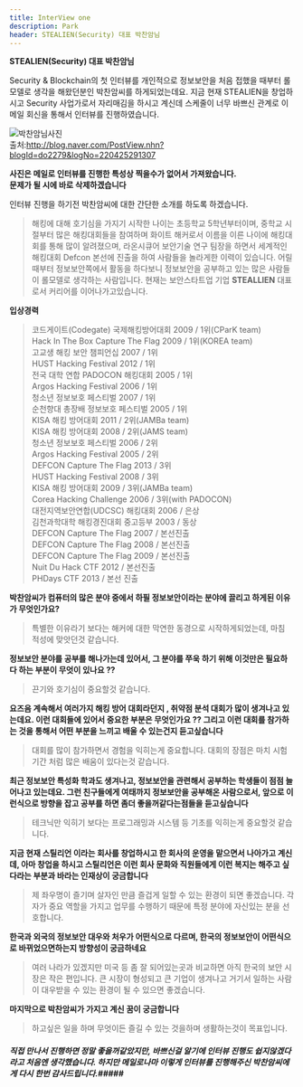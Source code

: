```yaml
---
title: InterView one
description: Park
header: STEALIEN(Security) 대표 박찬암님
---
```


**STEALIEN(Security) 대표 박찬암님**

  Security & Blockchain의 첫 인터뷰를 개인적으로 정보보안을 처음 접했을 때부터 롤모델로 생각을 해왔던분인 박찬암씨를 하게되었는데요. 지금 현재 STEALIEN을 창업하시고 Security 사업가로서 자리매김을 하시고 계신데 스케줄이 너무 바쁘신 관계로 이메일 회신을 통해서 인터뷰를 진행하였습니다.

![박찬암님사진](img/hkpco.kr)<br/>
출처:<http://blog.naver.com/PostView.nhn?blogId=do2279&logNo=220425291307><br/>

**사진은 메일로 인터뷰를 진행한 특성상 찍을수가 없어서 가져왔습니다.<br/> 문제가 될 시에 바로 삭제하겠습니다**

  인터뷰 진행을 하기전 박찬암씨에 대한 간단한 소개를 하도록 하겠습니다.
> 해킹에 대해 호기심을 가지기 시작한 나이는 초등학교 5학년부터이며, 중학교 시절부터 많은 해킹대회들을 참여하며 화이트 해커로서 이름을 이른 나이에 해킹대회를 통해 많이 알려졌으며, 라온시큐어 보안기술 연구 팀장을 하면서 세계적인 해킹대회 Defcon 본선에 진출을 하여 사람들을 놀라게한 이력이 있습니다. 어릴 때부터 정보보안쪽에서 활동을 하다보니 정보보안을 공부하고 있는 많은 사람들이 롤모델로 생각하는 사람입니다. 현재는 보안스타트업 기업 **STEALLIEN** 대표로서 커리어를 이어나가고있습니다.

**입상경력**
> 코드게이트(Codegate) 국제해킹방어대회 2009 / 1위(CParK team)<br/>
 Hack In The Box Capture The Flag 2009 / 1위(KOREA team)<br/>
고교생 해킹 보안 챔피언십 2007 / 1위<br/>
HUST Hacking Festival 2012 / 1위<br/>
 전국 대학 연합 PADOCON 해킹대회 2005 / 1위<br/>
Argos Hacking Festival 2006 / 1위<br/>
 청소년 정보보호 페스티벌 2007 / 1위<br/>
 순천향대 총장배 정보보호 페스티벌 2005 / 1위<br/>
KISA 해킹 방어대회 2011 / 2위(JAMBa team)<br/>
 KISA 해킹 방어대회 2008 / 2위(JAMS team)<br/>
청소년 정보보호 페스티벌 2006 / 2위<br/>
Argos Hacking Festival 2005 / 2위<br/>
DEFCON Capture The Flag 2013 / 3위<br/>
HUST Hacking Festival 2008 / 3위<br/>
KISA 해킹 방어대회 2009 / 3위(JAMBa team)<br/>
 Corea Hacking Challenge 2006 / 3위(with PADOCON)<br/>
대전지역보안연합(UDCSC) 해킹대회 2006 / 은상<br/>
 김천과학대학 해킹경진대회 중고등부 2003 / 동상<br/>
DEFCON Capture The Flag 2007 / 본선진출<br/>
DEFCON Capture The Flag 2008 / 본선진출<br/>
DEFCON Capture The Flag 2009 / 본선진출<br/>
Nuit Du Hack CTF 2012 / 본선진출<br/>
PHDays  CTF 2013 / 본선 진출

**박찬암씨가 컴퓨터의 많은 분야 중에서 하필 정보보안이라는 분야에 끌리고 하게된 이유가 무엇인가요?**
>특별한 이유라기 보다는 해커에 대한 막연한 동경으로 시작하게되었는데, 마침 적성에 맞앗던것 같습니다.

**정보보안 분야를 공부를 해나가는데 있어서, 그 분야를 쭈욱 하기 위해 이것만은 필요하다 하는 부분이 무엇이 있나요 ??**
> 끈기와 호기심이 중요할것 같습니다.

**요즈음 계속해서 여러가지 해킹 방어 대회라던지 , 취약점 분석 대회가 많이 생겨나고 있는데요. 이런 대회들에 있어서
중요한 부분은 무엇인가요 ?? 그리고 이런 대회를 참가하는 것을 통해서 어떤 부분을 느끼고 배울 수 있는건지 듣고싶습니다**

>대회를 많이 참가하면서 경험을 익히는게 중요합니다. 대회의 장점은 마치 시험기간 처럼 많은 배움이 있다는것 같습니다.

**최근 정보보안 특성화 학과도 생겨나고, 정보보안을 관련해서 공부하는 학생들이 점점 늘어나고 있는데요. 그런 친구들에게 여태까지 정보보안을 공부해온 사람으로서, 앞으로 이런식으로 방향을 잡고 공부를 하면 좀더 좋을꺼같다는점들을 듣고싶습니다**
> 테크닉만 익히기 보다는 프로그래밍과 시스템 등 기초를 익히는게 중요할것 같습니다.

**지금 현재 스틸리언 이라는 회사를 창업하시고 한 회사의 운영을 맡으면서 나아가고 계신데, 아마 창업을 하시고 스틸리언은 이런 회사 문화와 직원들에게 이런 복지는 해주고 싶다라는 부분과 바라는 인재상이 궁금합니다**
> 제 좌우명이 즐기며 살자인 만큼 즐겁게 일할 수 있는 환경이 되면 좋겠습니다. 각자가 중요 역할을 가지고 업무를 수행하기 때문에 특정 분야에 자신있는 분을 선호합니다.

**한국과 외국의 정보보안 대우와 처우가 어떤식으로 다르며, 한국의 정보보안이 어떤식으로 바뀌었으면하는지 방향성이 궁금하네요**
>여러 나라가 있겠지만 미국 등 좀 잘 되어있는곳과 비교하면 아직 한국의 보안 시장은 작은 편입니다. 큰 시장이 형성되고 큰 기업이 생겨나고 거기서 일하는 사람이 대우받을 수 있는 환경이 될 수 있으면 좋겠습니다.

**마지막으로 박찬암씨가 가지고 계신 꿈이 궁금합니다**
> 하고싶은 일을 하며 무엇이든 즐길 수 있는 것을하며 생활하는것이 목표입니다.

##### 직접 만나서 진행하면 정말 좋을꺼같았지만, 바쁘신걸 알기에 인터뷰 진행도 쉽지않겠다라고 처음엔 생각했습니다. 하지만 메일로나마 이렇게 인터뷰를 진행해주신 박찬암씨에게 다시 한번 감사드립니다.#####


